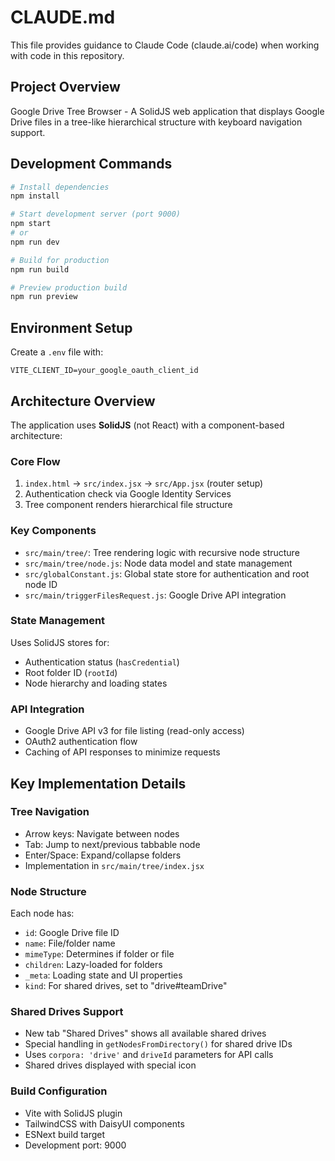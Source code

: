 # CLAUDE.md

This file provides guidance to Claude Code (claude.ai/code) when working with code in this repository.

## Project Overview

Google Drive Tree Browser - A SolidJS web application that displays Google Drive files in a tree-like hierarchical structure with keyboard navigation support.

## Development Commands

```bash
# Install dependencies
npm install

# Start development server (port 9000)
npm start
# or
npm run dev

# Build for production
npm run build

# Preview production build
npm run preview
```

## Environment Setup

Create a `.env` file with:
```
VITE_CLIENT_ID=your_google_oauth_client_id
```

## Architecture Overview

The application uses **SolidJS** (not React) with a component-based architecture:

### Core Flow
1. `index.html` → `src/index.jsx` → `src/App.jsx` (router setup)
2. Authentication check via Google Identity Services
3. Tree component renders hierarchical file structure

### Key Components
- `src/main/tree/`: Tree rendering logic with recursive node structure
- `src/main/tree/node.js`: Node data model and state management
- `src/globalConstant.js`: Global state store for authentication and root node ID
- `src/main/triggerFilesRequest.js`: Google Drive API integration

### State Management
Uses SolidJS stores for:
- Authentication status (`hasCredential`)
- Root folder ID (`rootId`)
- Node hierarchy and loading states

### API Integration
- Google Drive API v3 for file listing (read-only access)
- OAuth2 authentication flow
- Caching of API responses to minimize requests

## Key Implementation Details

### Tree Navigation
- Arrow keys: Navigate between nodes
- Tab: Jump to next/previous tabbable node
- Enter/Space: Expand/collapse folders
- Implementation in `src/main/tree/index.jsx`

### Node Structure
Each node has:
- `id`: Google Drive file ID
- `name`: File/folder name
- `mimeType`: Determines if folder or file
- `children`: Lazy-loaded for folders
- `_meta`: Loading state and UI properties
- `kind`: For shared drives, set to "drive#teamDrive"

### Shared Drives Support
- New tab "Shared Drives" shows all available shared drives
- Special handling in `getNodesFromDirectory()` for shared drive IDs
- Uses `corpora: 'drive'` and `driveId` parameters for API calls
- Shared drives displayed with special icon

### Build Configuration
- Vite with SolidJS plugin
- TailwindCSS with DaisyUI components
- ESNext build target
- Development port: 9000